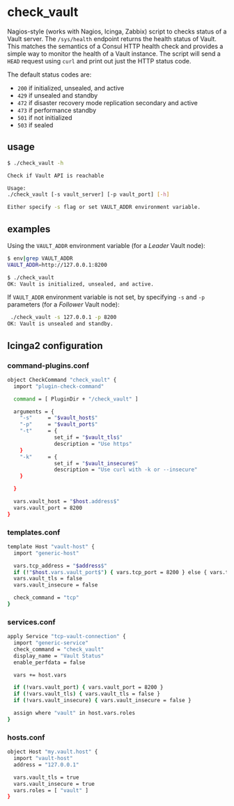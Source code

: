 # check_vault

Nagios-style (works with Nagios, Icinga, Zabbix) script to checks status of a Vault server. The ```/sys/health``` endpoint returns the health status of Vault. 
This matches the semantics of a Consul HTTP health check and provides a simple way to monitor the health of a Vault instance. The script will send a ```HEAD``` request using ```curl``` and print out just the HTTP status code.

The default status codes are:
- ```200``` if initialized, unsealed, and active
- ```429``` if unsealed and standby
- ```472``` if disaster recovery mode replication secondary and active
- ```473``` if performance standby
- ```501``` if not initialized
- ```503``` if sealed

## usage

```bash
$ ./check_vault -h

Check if Vault API is reachable

Usage:
./check_vault [-s vault_server] [-p vault_port] [-h]

Either specify -s flag or set VAULT_ADDR environment variable.
```

## examples

Using the ```VAULT_ADDR``` environment variable (for a *Leader* Vault node):
```bash
$ env|grep VAULT_ADDR
VAULT_ADDR=http://127.0.0.1:8200
```
```bash
$ ./check_vault 
OK: Vault is initialized, unsealed, and active.
```

If ```VAULT_ADDR``` environment variable is not set, by specifying ```-s``` and ```-p``` parameters (for a *Follower* Vault node):
```bash
 ./check_vault -s 127.0.0.1 -p 8200
OK: Vault is unsealed and standby.
```

## Icinga2 configuration

### command-plugins.conf
```bash
object CheckCommand "check_vault" {
  import "plugin-check-command"

  command = [ PluginDir + "/check_vault" ]

  arguments = {
    "-s"     = "$vault_host$"
    "-p"     = "$vault_port$"
    "-t"     = {
               set_if = "$vault_tls$"
               description = "Use https"
    }
    "-k"     = {
               set_if = "$vault_insecure$"
               description = "Use curl with -k or --insecure"
    }

  }

  vars.vault_host = "$host.address$"
  vars.vault_port = 8200
}
```
### templates.conf
```bash
template Host "vault-host" {
  import "generic-host"

  vars.tcp_address = "$address$"
  if (!"$host.vars.vault_port$") { vars.tcp_port = 8200 } else { vars.tcp_port = "$host.vars.vault_port$" }
  vars.vault_tls = false
  vars.vault_insecure = false

  check_command = "tcp"
}
```

### services.conf

```bash
apply Service "tcp-vault-connection" {
  import "generic-service"
  check_command = "check_vault"
  display_name = "Vault Status"
  enable_perfdata = false

  vars += host.vars

  if (!vars.vault_port) { vars.vault_port = 8200 }
  if (!vars.vault_tls) { vars.vault_tls = false }
  if (!vars.vault_insecure) { vars.vault_insecure = false }

  assign where "vault" in host.vars.roles
}
```

### hosts.conf
```bash
object Host "my.vault.host" {
  import "vault-host"
  address = "127.0.0.1"

  vars.vault_tls = true
  vars.vault_insecure = true
  vars.roles = [ "vault" ]
}
```
